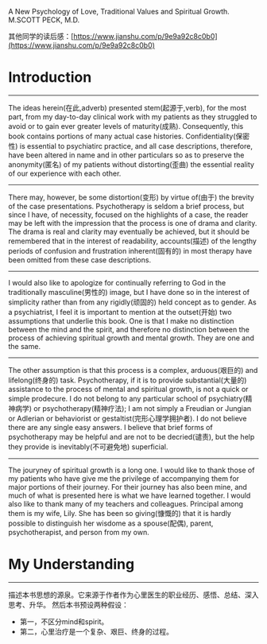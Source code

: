 A New Psychology of Love, Traditional Values and Spiritual Growth.
M.SCOTT PECK, M.D.

其他同学的读后感：[https://www.jianshu.com/p/9e9a92c8c0b0](https://www.jianshu.com/p/9e9a92c8c0b0)

# Introduction
*****
The ideas herein(在此,adverb) presented stem(起源于,verb), for the most part, from my day-to-day clinical work with my patients as they struggled to avoid or to gain ever greater levels of maturity(成熟). Consequently, this book contains portions of many actual case histories. Confidentiality(保密性) is essential to psychiatirc practice, and all case descriptions, therefore, have been altered in name and in other particulars so as to preserve the anonymity(匿名) of my patients without distorting(歪曲) the essential reality of our experience with each other.
*****
There may, however, be some distortion(变形) by virtue of(由于) the brevity of the case presentations. Psychotherapy is seldom a brief process, but since I have, of necessity, focused on the highlights of a case, the reader may be left with the impression that the process is one of drama and clarity. The drama is real and clarity may eventually be achieved, but it should be remembered that in the interest of readability, accounts(描述) of the lengthy periods of confusion and frustration inherent(固有的) in most therapy have been omitted from these case descriptions.
*****
I would also like to apologize for continually referring to God in the traditionally masculine(男性的) image, but I have done so in the interest of simplicity rather than from any rigidly(顽固的) held concept as to gender.
As a psychiatrist, I feel it is important to mention at the outset(开始) two assumptions that underlie this book. One is that I make no distinction between the mind and the spirit, and therefore no distinction between the process of achieving spiritual growth and mental growth. They are one and the same.
*****
The other assumption is that this process is a complex, arduous(艰巨的) and lifelong(终身的) task. Psychotherapy, if it is to provide substantial(大量的) assistance to the process of mental and spiritual growth, is not a quick or simple prodecure. I do not belong to any particular school of psychiatry(精神病学) or psychotherapy(精神疗法); I am not simply a Freudian or Jungian or Adlerian or behaviorist or gestaltist(完形心理学拥护者). I do not believe there are any single easy answers. I believe that brief forms of psychotherapy may be helpful and are not to be decried(谴责), but the help they provide is inevitably(不可避免地) superficial.
*****
The jouryney of spiritual growth is a long one. I would like to thank those of my patients who have give me the privilege of accompanying them for major portions of their journey. For their journey has also been mine, and much of what is presented here is what we have learned together. I would also like to thank many of my teachers and colleagues. Principal among them is my wife, Lily. She has been so giving(慷慨的) that it is hardly possible to distinguish her wisdome as a spouse(配偶), parent, psychotherapist, and person from my own.
# My Understanding
*****
描述本书思想的源泉。它来源于作者作为心里医生的职业经历、感悟、总结、深入思考、升华。
然后本书预设两种假设：
* 第一，不区分mind和spirit。
* 第二，心里治疗是一个复杂、艰巨、终身的过程。